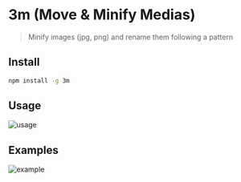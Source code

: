 # 3m (Move & Minify Medias)

> Minify images (jpg, png) and rename them following a pattern


## Install

```bash
npm install -g 3m
```

## Usage

![usage](screenshots/usage.png)

## Examples

![example](screenshots/image-min.gif)
        